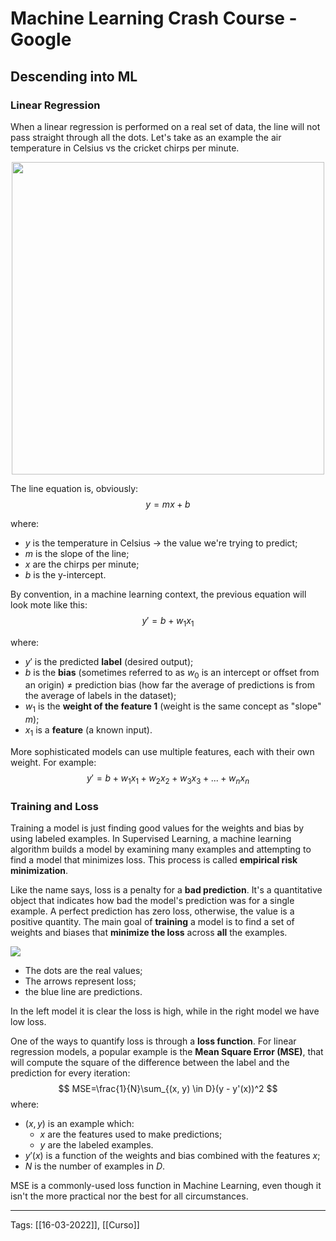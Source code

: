 # Machine Learning Crash Course - Google 
## Descending into ML
### Linear Regression
When a linear regression is performed on a real set of data, the line will not pass straight through all the dots. Let's take as an example the air temperature in Celsius vs the cricket chirps per minute. 

<p align="center">
	<img src="https://developers.google.com/machine-learning/crash-course/images/CricketLine.svg" class="center" width=500 height="auto"/>
</p>

The line equation is, obviously:
$$
y=mx+b
$$

where:
- $y$ is the temperature in Celsius -> the value we're trying to predict;
- $m$ is the slope of the line;
- $x$ are the chirps per minute;
- $b$ is the y-intercept.

By convention, in a machine learning context, the previous equation will look mote like this:
$$
y'=b+w_1x_1
$$

where:
- $y'$ is the predicted **label** (desired output);
- $b$ is the **bias** (sometimes referred to as $w_0$ is an intercept or offset from an origin) $\neq$ prediction bias (how far the average of predictions is from the average of labels in the dataset);
- $w_1$ is the **weight of the feature 1** (weight is the same concept as "slope" $m$);
- $x_1$ is a **feature** (a known input).

More sophisticated models can use multiple features, each with their own weight. For example:
$$
y'=b+w_1x_1+w_2x_2+w_3x_3+...+w_nx_n
$$

### Training and Loss
Training a model is just finding good values for the weights and bias by using labeled examples. In Supervised Learning, a machine learning algorithm builds a model by examining many examples and attempting to find a model that minimizes loss. This process is called **empirical risk minimization**.

Like the name says, loss is a penalty for a **bad prediction**. It's a quantitative object that indicates how bad the model's prediction was for a single example. A perfect prediction has zero loss, otherwise, the value is a positive quantity. The main goal of **training** a model is to find a set of weights and biases that **minimize the loss** across **all** the examples.

<img src="https://developers.google.com/machine-learning/crash-course/images/LossSideBySide.png">

- The dots are the real values;
- The arrows represent loss;
- the blue line are predictions.

In the left model it is clear the loss is high, while in the right model we have low loss.

One of the ways to quantify loss is through a **loss function**. For linear regression models, a popular example is the **Mean Square Error (MSE)**, that will compute the square of the difference between the label and the prediction for every iteration:
$$
MSE=\frac{1}{N}\sum_{(x, y) \in D}(y - y'(x))^2
$$
where:
- $(x,y)$ is an example which:
	- $x$ are the features used to make predictions;
	- $y$ are the labeled examples.
- $y'(x)$ is a function of the weights and bias combined with the features $x$;
- $N$ is the number of examples in $D$.

MSE is a commonly-used loss function in Machine Learning, even though it isn't the more practical nor the best for all circumstances.


---
Tags:
[[16-03-2022]], [[Curso]]